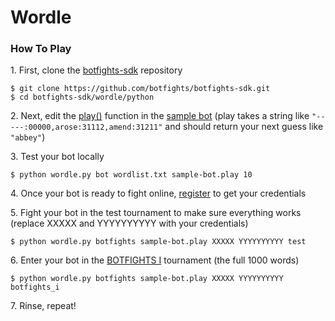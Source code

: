 Wordle
======

### How To Play

1\. First, clone the [botfights-sdk](https://github.com/botfights/botfights-sdk) repository

    $ git clone https://github.com/botfights/botfights-sdk.git
    $ cd botfights-sdk/wordle/python

2\. Next, edit the [play()](https://github.com/botfights/botfights-sdk/blob/main/wordle/python/sample-bot.py#L33) function in the [sample bot](https://github.com/botfights/botfights-sdk/blob/main/wordle/python/sample-bot.py) (play takes a string like `"-----:00000,arose:31112,amend:31211"` and should return your next guess like `"abbey"`)

3\. Test your bot locally

    $ python wordle.py bot wordlist.txt sample-bot.play 10

4\. Once your bot is ready to fight online, [register](https://botfights.ai/register) to get your credentials

5\. Fight your bot in the test tournament to make sure everything works (replace XXXXX and YYYYYYYYYY with your credentials)

    $ python wordle.py botfights sample-bot.play XXXXX YYYYYYYYYY test

6\. Enter your bot in the [BOTFIGHTS I](https://botfights.ai/tournaments/botfights_i) tournament (the full 1000 words)

    $ python wordle.py botfights sample-bot.play XXXXX YYYYYYYYYY botfights_i

7\. Rinse, repeat!

